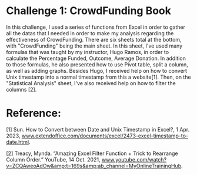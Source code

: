 # Challenge 1: CrowdFunding Book

In this challenge, I used a series of functions from Excel in order to gather all the datas that I needed in order to make my analysis regarding the effectiveness of CrowdFunding.
There are six sheets total at the bottom, with "CrowdFunding" being the main sheet. In this sheet, I've used many formulas that was taught by my instructor, Hugo Ramos, in order to calculate the Percentage Funded, Outcome, Average Donation. In addition to those formulas, he also presented how to use Pivot table, split a column, as well as adding graphs. Besides Hugo, I received help on how to convert Unix timestamp into a normal timestamp from this a website[1]. Then, on the "Statistical Analysis" sheet, I've also received help on how to filter the columns [2]. 

# Reference:
[1] Sun. How to Convert between Date and Unix Timestamp in Excel?, 1 Apr. 2023, www.extendoffice.com/documents/excel/2473-excel-timestamp-to-date.html. 

[2] Treacy, Mynda. “Amazing Excel Filter Function + Trick to Rearrange Column Order.” YouTube, 14 Oct. 2021, www.youtube.com/watch?v=ZCQAweoAdOw&amp;t=169s&amp;ab_channel=MyOnlineTrainingHub. 
